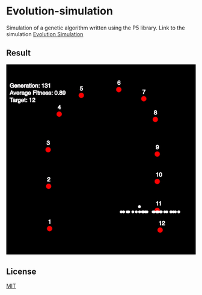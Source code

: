 # Evolution-simulation

Simulation of a genetic algorithm written using the P5 library. Link to the simulation [Evolution Simulation](https://zimehrabbasi.github.io/Evolution-simulation/)

## Result

![App Screenshot](genetic.gif)

  
## License

[MIT](https://choosealicense.com/licenses/mit/)

  
